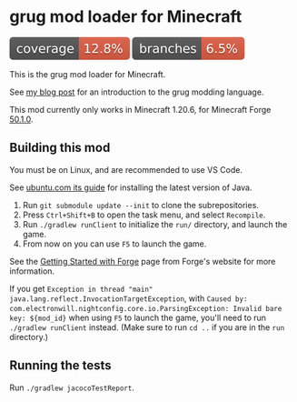 # grug mod loader for Minecraft

[![Coverage](.github/badges/jacoco.svg)](https://github.com/MyNameIsTrez/grug-toys/actions/workflows/build.yml)
[![Branches](.github/badges/branches.svg)](https://github.com/MyNameIsTrez/grug-toys/actions/workflows/build.yml)

This is the grug mod loader for Minecraft.

See [my blog post](https://mynameistrez.github.io/2024/02/29/creating-the-perfect-modding-language.html) for an introduction to the grug modding language.

This mod currently only works in Minecraft 1.20.6, for Minecraft Forge [50.1.0](https://files.minecraftforge.net/net/minecraftforge/forge/index_1.20.6.html).

## Building this mod

You must be on Linux, and are recommended to use VS Code.

See [ubuntu.com its guide](https://ubuntu.com/tutorials/install-jre) for installing the latest version of Java.

1. Run `git submodule update --init` to clone the subrepositories.
2. Press `Ctrl+Shift+B` to open the task menu, and select `Recompile`.
3. Run `./gradlew runClient` to initialize the `run/` directory, and launch the game.
4. From now on you can use `F5` to launch the game.

See the [Getting Started with Forge](https://docs.minecraftforge.net/en/latest/gettingstarted/) page from Forge's website for more information.

If you get `Exception in thread "main" java.lang.reflect.InvocationTargetException`, with `Caused by: com.electronwill.nightconfig.core.io.ParsingException: Invalid bare key: ${mod_id}` when using `F5` to launch the game, you'll need to run `./gradlew runClient` instead. (Make sure to run `cd ..` if you are in the `run` directory.)

## Running the tests

Run `./gradlew jacocoTestReport`.
